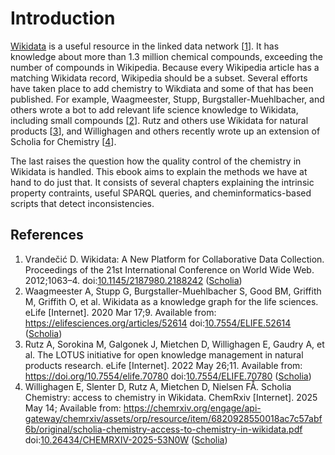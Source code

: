 # Introduction

[Wikidata](https://wikidata.org/) is a useful resource in the linked data network [<a href="#citeref1">1</a>].
It has knowledge about more than 1.3 million chemical compounds, exceeding the number of compounds in Wikipedia.
Because every Wikipedia article has a matching Wikidata record, Wikipedia should be a subset. Several efforts
have taken place to add chemistry to Wikdiata and some of that has been published.
For example, Waagmeester, Stupp, Burgstaller-Muehlbacher, and others wrote a bot to add relevant life science
knowledge to Wikidata, including small compounds [<a href="#citeref2">2</a>]. Rutz and others use Wikidata for
natural products [<a href="#citeref3">3</a>], and Willighagen and others recently wrote up an extension of
Scholia for Chemistry [<a href="#citeref4">4</a>].

The last raises the question how the quality control of the chemistry in Wikidata is handled. This ebook
aims to explain the methods we have at hand to do just that. It consists of several chapters explaining
the intrinsic property contraints, useful SPARQL queries, and cheminformatics-based scripts that detect
inconsistencies.

## References

1. <a name="citeref1"></a> Vrandečić D. Wikidata: A New Platform for Collaborative Data Collection. Proceedings of the 21st International Conference on World Wide Web. 2012;1063–4.  doi:[10.1145/2187980.2188242](https://doi.org/10.1145/2187980.2188242) ([Scholia](https://scholia.toolforge.org/doi/10.1145/2187980.2188242))
2. <a name="citeref2"></a> Waagmeester A, Stupp G, Burgstaller-Muehlbacher S, Good BM, Griffith M, Griffith O, et al. Wikidata as a knowledge graph for the life sciences. eLife [Internet]. 2020 Mar 17;9. Available from: https://elifesciences.org/articles/52614 doi:[10.7554/ELIFE.52614](https://doi.org/10.7554/ELIFE.52614) ([Scholia](https://scholia.toolforge.org/doi/10.7554/ELIFE.52614))
3. <a name="citeref3"></a> Rutz A, Sorokina M, Galgonek J, Mietchen D, Willighagen E, Gaudry A, et al. The LOTUS initiative for open knowledge management in natural products research. eLife [Internet]. 2022 May 26;11. Available from: https://doi.org/10.7554/elife.70780 doi:[10.7554/ELIFE.70780](https://doi.org/10.7554/ELIFE.70780) ([Scholia](https://scholia.toolforge.org/doi/10.7554/ELIFE.70780))
4. <a name="citeref4"></a> Willighagen E, Slenter D, Rutz A, Mietchen D, Nielsen FÅ. Scholia Chemistry: access to chemistry in Wikidata. ChemRxiv [Internet]. 2025 May 14; Available from: https://chemrxiv.org/engage/api-gateway/chemrxiv/assets/orp/resource/item/6820928550018ac7c57abf6b/original/scholia-chemistry-access-to-chemistry-in-wikidata.pdf doi:[10.26434/CHEMRXIV-2025-53N0W](https://doi.org/10.26434/CHEMRXIV-2025-53N0W) ([Scholia](https://scholia.toolforge.org/doi/10.26434/CHEMRXIV-2025-53N0W))

